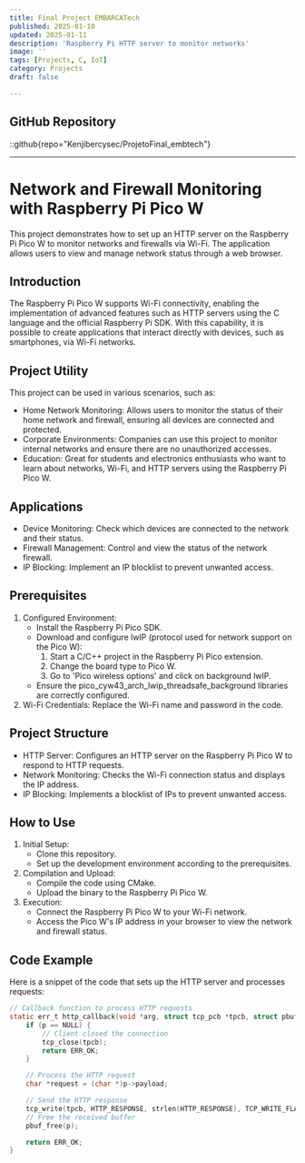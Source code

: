 ```yaml
---
title: Final Project EMBARCATech
published: 2025-01-10
updated: 2025-01-11
description: 'Raspberry Pi HTTP server to monitor networks'
image: ''
tags: [Projects, C, IoT]
category: Projects
draft: false

---
```


## GitHub Repository 
::github{repo="Kenjibercysec/ProjetoFinal_embtech"}

--- 

# Network and Firewall Monitoring with Raspberry Pi Pico W

This project demonstrates how to set up an HTTP server on the Raspberry Pi Pico W to monitor networks and firewalls via Wi-Fi. The application allows users to view and manage network status through a web browser.

## Introduction

The Raspberry Pi Pico W supports Wi-Fi connectivity, enabling the implementation of advanced features such as HTTP servers using the C language and the official Raspberry Pi SDK. With this capability, it is possible to create applications that interact directly with devices, such as smartphones, via Wi-Fi networks.

## Project Utility

This project can be used in various scenarios, such as:
- Home Network Monitoring: Allows users to monitor the status of their home network and firewall, ensuring all devices are connected and protected.
- Corporate Environments: Companies can use this project to monitor internal networks and ensure there are no unauthorized accesses.
- Education: Great for students and electronics enthusiasts who want to learn about networks, Wi-Fi, and HTTP servers using the Raspberry Pi Pico W.

## Applications

- Device Monitoring: Check which devices are connected to the network and their status.
- Firewall Management: Control and view the status of the network firewall.
- IP Blocking: Implement an IP blocklist to prevent unwanted access.

## Prerequisites

1. Configured Environment:
   - Install the Raspberry Pi Pico SDK.
   - Download and configure lwIP (protocol used for network support on the Pico W):
     1. Start a C/C++ project in the Raspberry Pi Pico extension.
     2. Change the board type to Pico W.
     3. Go to 'Pico wireless options' and click on background lwIP.
   - Ensure the pico_cyw43_arch_lwip_threadsafe_background libraries are correctly configured.
2. Wi-Fi Credentials: Replace the Wi-Fi name and password in the code.

## Project Structure

- HTTP Server: Configures an HTTP server on the Raspberry Pi Pico W to respond to HTTP requests.
- Network Monitoring: Checks the Wi-Fi connection status and displays the IP address.
- IP Blocking: Implements a blocklist of IPs to prevent unwanted access.

## How to Use

1. Initial Setup:
   - Clone this repository.
   - Set up the development environment according to the prerequisites.
2. Compilation and Upload:
   - Compile the code using CMake.
   - Upload the binary to the Raspberry Pi Pico W.
3. Execution:
   - Connect the Raspberry Pi Pico W to your Wi-Fi network.
   - Access the Pico W's IP address in your browser to view the network and firewall status.

## Code Example

Here is a snippet of the code that sets up the HTTP server and processes requests:

```c
// Callback function to process HTTP requests
static err_t http_callback(void *arg, struct tcp_pcb *tpcb, struct pbuf *p, err_t err) {
    if (p == NULL) {
        // Client closed the connection
        tcp_close(tpcb);
        return ERR_OK;
    }

    // Process the HTTP request
    char *request = (char *)p->payload;

    // Send the HTTP response
    tcp_write(tpcb, HTTP_RESPONSE, strlen(HTTP_RESPONSE), TCP_WRITE_FLAG_COPY);
    // Free the received buffer
    pbuf_free(p);

    return ERR_OK;
}